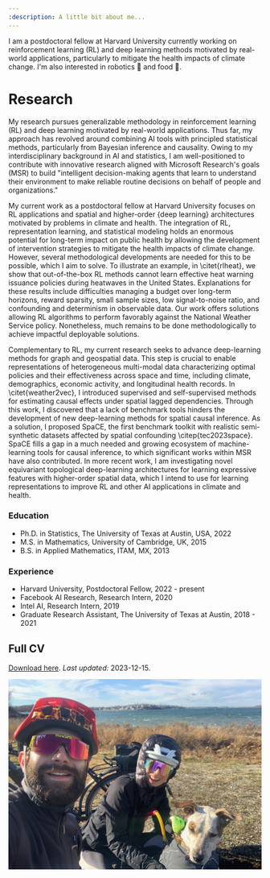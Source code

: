 ```yaml
---
:description: A little bit about me...
---
```



I am a postdoctoral fellow at Harvard University currently working on reinforcement learning (RL) and deep learning methods motivated by real-world applications, particularly to mitigate the health impacts of climate change. I'm also interested in robotics 🤖 and food 🍣.

# Research

My research pursues generalizable methodology in reinforcement learning (RL) and deep learning motivated by real-world applications. Thus far, my approach has revolved around combining AI tools with principled statistical methods, particularly from Bayesian inference and causality. Owing to my interdisciplinary background in AI and statistics, I am well-positioned to contribute with innovative research aligned with Microsoft Research's goals (MSR) to build "intelligent decision-making agents that learn to understand their environment to make reliable routine decisions on behalf of people and organizations."

My current work as a postdoctoral fellow at Harvard University focuses on RL applications and spatial and higher-order {deep learning} architectures motivated by problems in climate and health. The integration of RL, representation learning, and statistical modeling holds an enormous potential for long-term impact on public health by allowing the development of intervention strategies to mitigate the health impacts of climate change. However, several methodological developments are needed for this to be possible, which I aim to solve. To illustrate an example, in \citet{rlheat}, we show that out-of-the-box RL methods cannot learn effective heat warning issuance policies during heatwaves in the United States. Explanations for these results include difficulties managing a budget over long-term horizons, reward sparsity, small sample sizes, low signal-to-noise ratio, and confounding and determinism in observable data. Our work offers solutions allowing RL algorithms to perform favorably against the National Weather Service policy. Nonetheless, much remains to be done methodologically to achieve impactful deployable solutions. 

Complementary to RL, my current research seeks to advance deep-learning methods for graph and geospatial data. This step is crucial to enable representations of heterogeneous multi-modal data characterizing optimal policies and their effectiveness across space and time, including climate, demographics, economic activity, and longitudinal health records. In \citet{weather2vec}, I introduced supervised and self-supervised methods for estimating causal effects under spatial lagged dependencies. Through this work, I discovered that a lack of benchmark tools hinders the development of new deep-learning methods for spatial causal inference. As a solution, I proposed SpaCE, the first benchmark toolkit with realistic semi-synthetic datasets affected by spatial confounding \citep{tec2023space}. SpaCE fills a gap in a much needed and growing ecosystem of machine-learning tools for causal inference, to which significant works within MSR have also contributed. In more recent work, I am investigating novel equivariant topological deep-learning architectures for learning expressive features with higher-order spatial data, which I intend to use for learning representations to improve RL and other AI applications in climate and health.


### Education

* Ph.D. in Statistics, The University of Texas at Austin, USA, 2022
* M.S. in Mathematics, University of Cambridge, UK, 2015
* B.S. in Applied Mathematics, ITAM, MX, 2013

### Experience
* Harvard University, Postdoctoral Fellow, 2022 - present
* Facebook AI Research, Research Intern, 2020
* Intel AI, Research Intern, 2019
* Graduate Research Assistant, The University of Texas at Austin, 2018 - 2021

## Full CV

[Download here](_static/cv.pdf). *Last updated:* 2023-12-15.

![family](_static/family.jpeg)
